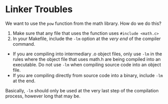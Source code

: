 # Linker Troubles

We want to use the `pow` function from the math library. How do we do this?

1. Make sure that any file that uses the function uses `#include <math.c>`
2. In your Makefile, include the `-lm` option at the *very end* of the compiler
command.
  - If you are compiling into intermediary .o object files, only use `-lm` in
  the rules where the object file that uses math.h are being compiled into an
  executable. Do not use `-lm` when compiling source code into an object file.
  - If you are compiling directly from source code into a binary, include `-lm`
  at the end.

Basically, `-lm` should only be used at the very last step of the compilation
process, however long that may be.
